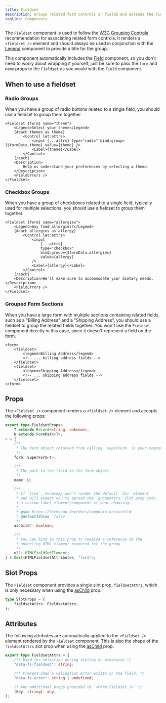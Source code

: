 ```yaml
---
title: Fieldset
description: Groups related form controls or fields and extends the Field component.
tagline: Components
---
```


The `Fieldset` component is used to follow the [W3C Grouping Controls](https://www.w3.org/WAI/tutorials/forms/grouping/#associating-related-controls-with-fieldset) recommendation for associating related form controls. It renders a `<fieldset />` element and should always be used in conjunction with the [Legend](/docs/components/legend) component to provide a title for the group.

This component automatically includes the [Field](/docs/components/field) component, so you don't need to worry about wrapping it yourself, just be sure to pass the `form` and `name` props to the `Fieldset` as you would with the `Field` component.

## When to use a fieldset

### Radio Groups

When you have a group of radio buttons related to a single field, you should use a fieldset to group them together.

```svelte {1-2,13}
<Fieldset {form} name="theme">
	<Legend>Select your theme</Legend>
	{#each themes as theme}
		<Control let:attrs>
			<input {...attrs} type="radio" bind:group={$formData.theme} value={theme} />
			<Label>{theme}</Label>
		</Control>
	{/each}
	<Description>
		Help us understand your preferences by selecting a theme.
	</Description>
	<FieldErrors />
</Fieldset>
```

### Checkbox Groups

When you have a group of checkboxes related to a single field, typically used for multiple selections, you should use a fieldset to group them together.

```svelte {1-2,16}
<Fieldset {form} name="allergies">
	<Legend>Any food allergies?</Legend>
	{#each allergies as allergy}
		<Control let:attrs>
			<input
				{...attrs}
				type="checkbox"
				bind:group={$formData.allergies}
				value={allergy}
			/>
			<Label>{allergy}</Label>
		</Control>
	{/each}
	<Description>We'll make sure to accommodate your dietary needs.</Description>
	<FieldErrors />
</Fieldset>
```

### Grouped Form Sections

When you have a large form with multiple sections containing related fields, such as a "Billing Address" and a "Shipping Address", you should use a fieldset to group the related fields together. You won't use the `Fieldset` component directly in this case, since it doesn't represent a field on the form.

```svelte showLineNumbers
<form>
	<fieldset>
		<legend>Billing Address</legend>
		<!-- ... billing address fields -->
	</fieldset>
	<fieldset>
		<legend>Shipping Address</legend>
		<!-- ... shipping address fields -->
	</fieldset>
</form>
```

## Props

The `<Fieldset />` component renders a `<fieldset />` element and accepts the following props:

```ts
export type FieldsetProps<
	T extends Record<string, unknown>,
	U extends FormPath<T>,
> = {
	/**
	 * The form object returned from calling `superForm` in your component.
	 */
	form: SuperForm<T>;

	/**
	 * The path to the field in the form object.
	 */
	name: U;

	/**
	 * If `true`, Formsnap won't render the default `div` element
	 * and will expect you to spread the `groupAttrs` slot prop into
	 * a custom label element/component of your choosing.
	 *
	 * @see https://formsnap.dev/docs/composition/aschild
	 * @defaultValue `false`
	 */
	asChild?: boolean;

	/**
	 * You can bind to this prop to receive a reference to the
	 * underling HTML element rendered for the group.
	 */
	el?: HTMLFieldSetElement;
} & Omit<HTMLFieldsetAttributes, "form">;
```

## Slot Props

The `Fieldset` component provides a single slot prop, `fieldsetAttrs`, which is only necessary when using the [asChild](/docs/composition/aschild) prop.

```ts
type SlotProps = {
	fieldsetAttrs: FieldsetAttrs;
};
```

## Attributes

The following attributes are automatically applied to the `<fieldset />` element rendered by the `Fieldset` component. This is also the shape of the `fieldsetAttrs` slot prop when using the [asChild](/docs/composition/aschild) prop.

```ts
export type FieldsetAttrs = {
	/** Used for selection during styling or otherwise */
	"data-fs-fieldset": string;

	/** Present when a validation error exists on the field. */
	"data-fs-error": string | undefined;

	/* Any additional props provided to `<Form.Fieldset />` */
	[key: string]: any;
};
```
